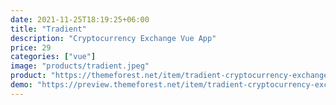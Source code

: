 ```yaml
---
date: 2021-11-25T18:19:25+06:00
title: "Tradient"
description: "Cryptocurrency Exchange Vue App"
price: 29
categories: ["vue"]
image: "products/tradient.jpeg"
product: "https://themeforest.net/item/tradient-cryptocurrency-exchange-vue-app/32011563"
demo: "https://preview.themeforest.net/item/tradient-cryptocurrency-exchange-vue-app/full_screen_preview/32011563"
---
```


